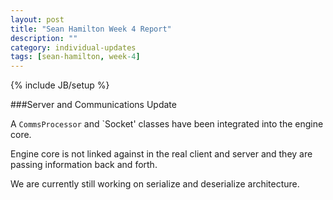 ```yaml
---
layout: post
title: "Sean Hamilton Week 4 Report"
description: ""
category: individual-updates
tags: [sean-hamilton, week-4]
---
```

{% include JB/setup %}

###Server and Communications Update

A `CommsProcessor` and `Socket' classes have been integrated into the engine core. 

Engine core is not linked against in the real client and server and they are passing information back and forth.

We are currently still working on serialize and deserialize architecture.



